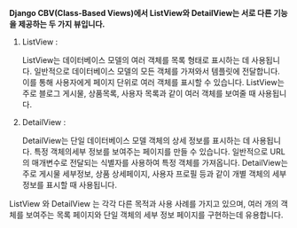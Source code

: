 **Django CBV(Class-Based Views)에서 ListView와 DetailView는 서로 다른 기능을 제공하는 두 가지 뷰입니다.**

1. ListView :

   ListView는 데이터베이스 모델의 여러 객체를 목록 형태로 표시하는 데 사용됩니다. 일반적으로 데이터베이스 모델의 모든 객체를 가져와서 템플릿에 전달합니다. 이를 통해 사용자에게 페이지 단위로 여러 객체를 표시할 수 있습니다. ListView는 주로 블로그 게시물, 상품목록, 사용자 목록과 같이 여러 객체를 보여줄 때 사용됩니다.

2. DetailView :

   DetailView는 단일 데이터베이스 모델 객체의 상세 정보를 표시하는 데 사용됩니다. 특정 객체의세부 정보를 보여주는 페이지를 만들 수 있습니다. 일반적으로 URL의 매개변수로 전달되는 식별자를 사용하여 특정 객체를 가져옵니다. DetailView는 주로 게시물 세부정보, 상품 상세페이지, 사용자 프로필 등과 같이 개별 객체의 세부 정보를 표시할 때 사용됩니다.

ListView 와 DetailView 는 각각 다른 목적과 사용 사례를 가지고 있으며, 여러 개의 객체를 보여주는 목록 페이지와 단일 객체의 세부 정보 페이지를 구현하는데 유용합니다.